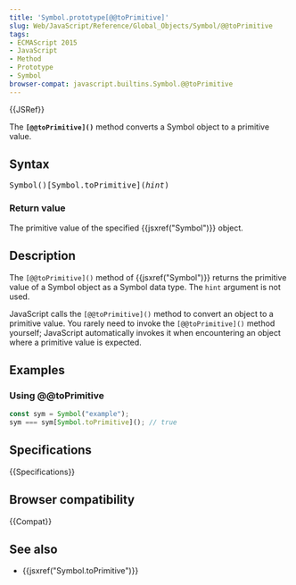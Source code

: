 ```yaml
---
title: 'Symbol.prototype[@@toPrimitive]'
slug: Web/JavaScript/Reference/Global_Objects/Symbol/@@toPrimitive
tags:
- ECMAScript 2015
- JavaScript
- Method
- Prototype
- Symbol
browser-compat: javascript.builtins.Symbol.@@toPrimitive
---
```

{{JSRef}}

The **`[@@toPrimitive]()`** method converts a Symbol object to a primitive
value.

## Syntax

<pre class="brush: js">Symbol()[Symbol.toPrimitive](<var>hint</var>)
</pre>

### Return value

The primitive value of the specified {{jsxref("Symbol")}} object.

## Description

The `[@@toPrimitive]()` method of {{jsxref("Symbol")}} returns the
primitive value of a Symbol object as a Symbol data type. The `hint` argument is
not used.

JavaScript calls the `[@@toPrimitive]()` method to convert an object to a
primitive value. You rarely need to invoke the `[@@toPrimitive]()` method
yourself; JavaScript automatically invokes it when encountering an object where
a primitive value is expected.

## Examples

### Using @@toPrimitive

```js
const sym = Symbol("example");
sym === sym[Symbol.toPrimitive](); // true
```

## Specifications

{{Specifications}}

## Browser compatibility

{{Compat}}

## See also

- {{jsxref("Symbol.toPrimitive")}}

